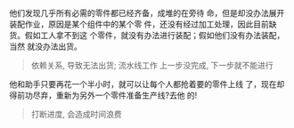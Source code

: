 他们发现几乎所有必需的零件都已经齐备，成堆的在旁待
命，但是却没办法展开装配作业，原因是某个组件中的某个零
件，还没有经过加工处理，因此目前缺货。假如工人拿不到这
个零件，就没有办法进行装配；假如他们没有办法装配，当然
就没办法出货。 


> 依赖关系, 导致无法出货; 流水线工作 上一步没完成, 下一步就不能进行



他和助手只要再花一个半小时，就可以让每个人都抢着要的零件上线
了，现在却得前功尽弃，重新为另外一个零件准备生产线?去他
的! 

> 打断进度, 会造成时间浪费